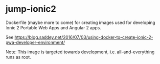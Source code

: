 # jump-ionic2
Dockerfile (maybe more to come) for creating images used for developing Ionic 2 Portable Web Apps and Angular 2 apps.

See https://blog.saddey.net/2016/07/03/using-docker-to-create-ionic-2-pwa-developer-environment/

Note: This image is targeted towards development, i.e. all-and-everything runs as root.
